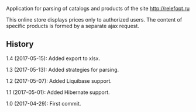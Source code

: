 Application for parsing of catalogs and products of the site http://relefopt.ru

This online store displays prices only to authorized users.
The content of specific products is formed by a separate ajax request.

## History
1.4 (2017-05-15): Added export to xlsx.

1.3 (2017-05-13): Added strategies for parsing.

1.2 (2017-05-07): Added Liquibase support.

1.1 (2017-05-01): Added Hibernate support.

1.0 (2017-04-29): First commit.
